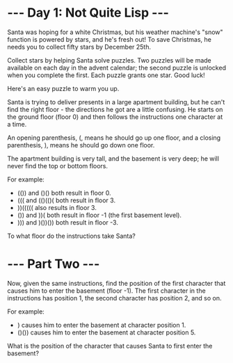 # --- Day 1: Not Quite Lisp ---

Santa was hoping for a white Christmas, but his weather machine's "snow" function is powered by stars, and he's fresh out! To save Christmas, he needs you to collect fifty stars by December 25th.

Collect stars by helping Santa solve puzzles. Two puzzles will be made available on each day in the advent calendar; the second puzzle is unlocked when you complete the first. Each puzzle grants one star. Good luck!

Here's an easy puzzle to warm you up.

Santa is trying to deliver presents in a large apartment building, but he can't find the right floor - the directions he got are a little confusing. He starts on the ground floor (floor 0) and then follows the instructions one character at a time.

An opening parenthesis, (, means he should go up one floor, and a closing parenthesis, ), means he should go down one floor.

The apartment building is very tall, and the basement is very deep; he will never find the top or bottom floors.

For example:

  - (()) and ()() both result in floor 0.
  - ((( and (()(()( both result in floor 3.
  - ))((((( also results in floor 3.
  - ()) and ))( both result in floor -1 (the first basement level).
  - ))) and )())()) both result in floor -3.

To what floor do the instructions take Santa?

# --- Part Two ---

Now, given the same instructions, find the position of the first character that causes him to enter the basement (floor -1). The first character in the instructions has position 1, the second character has position 2, and so on.

For example:

  - ) causes him to enter the basement at character position 1.
  - ()()) causes him to enter the basement at character position 5.

What is the position of the character that causes Santa to first enter the basement?
